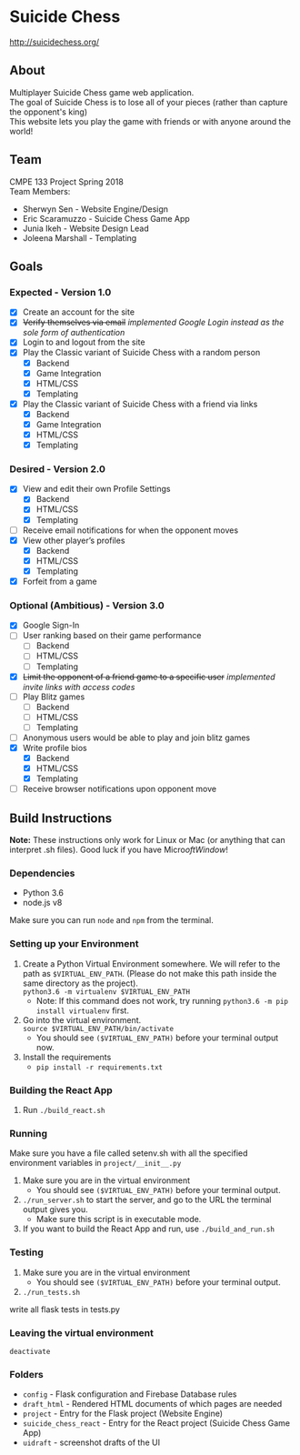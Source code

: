 # Suicide Chess
http://suicidechess.org/

## About
Multiplayer Suicide Chess game web application.  
The goal of Suicide Chess is to lose all of your pieces (rather than capture the opponent's king)  
This website lets you play the game with friends or with anyone around the world!

## Team
CMPE 133 Project Spring 2018  
Team Members:
- Sherwyn Sen - Website Engine/Design
- Eric Scaramuzzo  - Suicide Chess Game App
- Junia Ikeh - Website Design Lead
- Joleena Marshall - Templating

## Goals
### Expected - Version 1.0
- [X] Create an account for the site
- [X] ~~Verify themselves via email~~ *implemented Google Login instead as the sole form of authentication*
- [X] Login to and logout from the site
- [X] Play the Classic variant of Suicide Chess with a random person
    - [X] Backend
    - [X] Game Integration
    - [X] HTML/CSS
    - [X] Templating
- [X] Play the Classic variant of Suicide Chess with a friend via links
    - [X] Backend
    - [X] Game Integration
    - [X] HTML/CSS
    - [X] Templating

### Desired - Version 2.0
- [X] View and edit their own Profile Settings
    - [X] Backend
    - [X] HTML/CSS
    - [X] Templating
- [ ] Receive email notifications for when the opponent moves
- [X] View other player’s profiles
    - [X] Backend
    - [X] HTML/CSS
    - [X] Templating
- [X] Forfeit from a game

### Optional (Ambitious) - Version 3.0
- [X] Google Sign-In
- [ ] User ranking based on their game performance
    - [ ] Backend
    - [ ] HTML/CSS
    - [ ] Templating
- [X] ~~Limit the opponent of a friend game to a specific user~~ *implemented invite links with access codes*
- [ ] Play Blitz games
    - [ ] Backend
    - [ ] HTML/CSS
    - [ ] Templating
- [ ] Anonymous users would be able to play and join blitz games
- [X] Write profile bios
    - [X] Backend
    - [X] HTML/CSS
    - [X] Templating
- [ ] Receive browser notifications upon opponent move

## Build Instructions
**Note:** These instructions only work for Linux or Mac (or anything that can interpret .sh files). Good luck if you have Micro$oft Window$!

### Dependencies
- Python 3.6
- node.js v8

Make sure you can run `node` and `npm` from the terminal.

### Setting up your Environment

1. Create a Python Virtual Environment somewhere. We will refer to the path as `$VIRTUAL_ENV_PATH`. (Please do not make this path inside the same directory as the project).   
`python3.6 -m virtualenv $VIRTUAL_ENV_PATH`
    - Note: If this command does not work, try running `python3.6 -m pip install virtualenv` first.
2. Go into the virtual environment.  
`source $VIRTUAL_ENV_PATH/bin/activate`
    - You should see `($VIRTUAL_ENV_PATH)` before your terminal output now.
3. Install the requirements
    - `pip install -r requirements.txt`

### Building the React App
1. Run `./build_react.sh`

### Running
Make sure you have a file called setenv.sh with all the specified environment variables in `project/__init__.py`  
1. Make sure you are in the virtual environment
    - You should see `($VIRTUAL_ENV_PATH)` before your terminal output.
2. `./run_server.sh` to start the server, and go to the URL the terminal output gives you.
    - Make sure this script is in executable mode.
3. If you want to build the React App and run, use `./build_and_run.sh`


### Testing
1. Make sure you are in the virtual environment
    - You should see `($VIRTUAL_ENV_PATH)` before your terminal output.
2. `./run_tests.sh`  


write all flask tests in tests.py  


### Leaving the virtual environment

`deactivate`

### Folders
- `config` - Flask configuration and Firebase Database rules
- `draft_html` - Rendered HTML documents of which pages are needed
- `project` - Entry for the Flask project (Website Engine)
- `suicide_chess_react` - Entry for the React project (Suicide Chess Game App)
- `uidraft` - screenshot drafts of the UI
